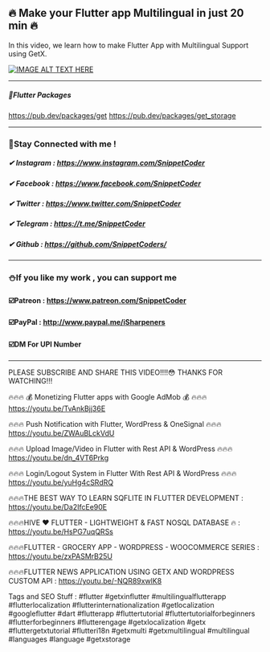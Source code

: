 ## 🔥 Make your Flutter app Multilingual in just 20 min 🔥

In this video, we learn how to make Flutter App with Multilingual Support using GetX.

[![IMAGE ALT TEXT HERE](https://img.youtube.com/vi/b5Eg7sPiiKE/0.jpg)](https://www.youtube.com/watch?v=b5Eg7sPiiKE)

<hr>

##### 📎Flutter Packages
https://pub.dev/packages/get
https://pub.dev/packages/get_storage

<hr>

### 🤝Stay Connected with me !
##### ✔ Instagram : https://www.instagram.com/SnippetCoder
##### ✔ Facebook : https://www.facebook.com/SnippetCoder
##### ✔ Twitter : https://www.twitter.com/SnippetCoder
##### ✔ Telegram : https://t.me/SnippetCoder
##### ✔ Github : https://github.com/SnippetCoders/

<hr>

### ⛄If you like my work , you can support me 
#### ☑️Patreon : https://www.patreon.com/SnippetCoder
#### ☑️PayPal : http://www.paypal.me/iSharpeners
#### ☑️DM For UPI Number

<hr>

PLEASE SUBSCRIBE AND SHARE THIS VIDEO!!!!😳
THANKS FOR WATCHING!!!

🔥🔥🔥 💰 Monetizing Flutter apps with Google AdMob 💰 🔥🔥🔥
https://youtu.be/TvAnkBjj36E

🔥🔥🔥 Push Notification with Flutter, WordPress & OneSignal 🔥🔥🔥
https://youtu.be/ZWAuBLckVdU

🔥🔥🔥 Upload Image/Video in Flutter with Rest API & WordPress 🔥🔥🔥
https://youtu.be/dn_4VT6Prkg

🔥🔥🔥 Login/Logout System in Flutter With Rest API & WordPress 🔥🔥🔥
https://youtu.be/yuHg4cSRdRQ

🔥🔥🔥THE BEST WAY TO LEARN SQFLITE IN FLUTTER DEVELOPMENT : https://youtu.be/Da2IfcEe90E

🔥🔥🔥HIVE ❤️ FLUTTER - LIGHTWEIGHT & FAST NOSQL DATABASE 🔥 : https://youtu.be/HsPG7uqQRSs

🔥🔥🔥FLUTTER - GROCERY APP - WORDPRESS - WOOCOMMERCE SERIES  : https://youtu.be/zxPASMrB25U

🔥🔥🔥FLUTTER NEWS APPLICATION USING GETX AND WORDPRESS CUSTOM API : https://youtu.be/-NQR89xwlK8

Tags and SEO Stuff :
#flutter #getxinflutter #multilingualflutterapp #flutterlocalization #flutterinternationalization #getlocalization #googleflutter #dart #flutterapp #fluttertutorial #fluttertutorialforbeginners #flutterforbeginners #flutterengage #getxlocalization #getx #fluttergetxtutorial #flutteri18n #getxmulti #getxmultilingual #multilingual #languages #language #getxstorage
